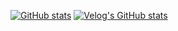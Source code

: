 <div>

[![GitHub stats](https://github-readme-stats.vercel.app/api/top-langs/?username=minsun0714&layout=compact&theme=dracula)](https://github.com/minsun0714)
[![Velog's GitHub stats](https://velog-readme-stats.vercel.app/api?name=jasmine0714)](https://velog.io/@jasmine0714)

</div>
